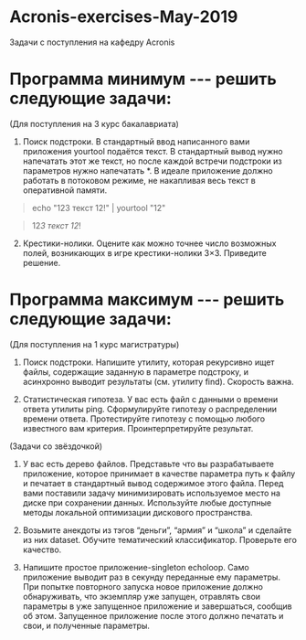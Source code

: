 # Acronis-exercises-May-2019

Задачи с поступления на кафедру Acronis


# Программа минимум --- решить следующие задачи:

(Для поступления на 3 курс бакалавриата)



1. Поиск подстроки. В стандартный ввод написанного вами приложения yourtool подаётся текст. 
В стандартный вывод нужно напечатать этот же текст, но после каждой встречи подстроки из параметров нужно напечатать *. 
В идеале приложение должно работать в потоковом режиме, не накапливая весь текст в оперативной памяти.



> echo "123 текст 12!" | yourtool "12"



> 12*3 текст 12*!



2. Крестики-нолики. Оцените как можно точнее число возможных полей, возникающих в игре крестики-нолики 3×3. 
Приведите решение.



# Программа максимум --- решить следующие задачи:

(Для поступления на 1 курс магистратуры)



1. Поиск подстроки. Напишите утилиту, которая рекурсивно ищет файлы, содержащие заданную в параметре подстроку, 
и асинхронно выводит результаты (см. утилиту find). Скорость важна.



2. Статистическая гипотеза. У вас есть файл с данными о времени ответа утилиты ping. 
Сформулируйте гипотезу о распределении времени ответа. Протестируйте гипотезу с помощью любого известного вам критерия. 
Проинтерпретируйте результат.



(Задачи со звёздочкой)



1. У вас есть дерево файлов. 
Представьте что вы разрабатываете приложение, которое принимает в качестве параметра путь к файлу и 
печатает в стандартный вывод содержимое этого файла. Перед вами поставили задачу минимизировать используемое 
место на диске при сохранении данных. Используйте любые доступные методы локальной оптимизации дискового пространства.



2. Возьмите анекдоты из тэгов “деньги”, “армия” и “школа” и сделайте из них dataset. 
Обучите тематический классификатор. Проверьте его качество.



3. Напишите простое приложение-singleton echoloop. Само приложение выводит раз в секунду переданные ему параметры.
При попытке повторного запуска новое приложение должно обнаруживать, что экземпляр уже запущен, отравлять свои параметры 
в уже запущенное приложение и завершаться, сообщив об этом. Запущенное приложение после этого должно печатать и свои, 
и полученные параметры.

